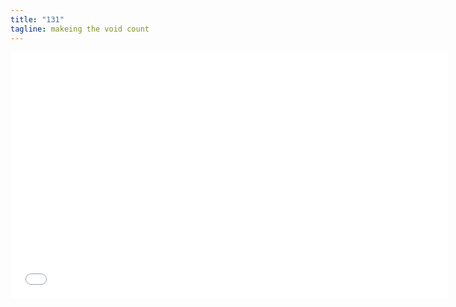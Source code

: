 ```yaml
---
title: "131"
tagline: makeing the void count
---
```


<figure class=video>
</figure>

<iframe width="700" height="394"
  src="//www.youtube-nocookie.com/embed/yRcHPNuCJTo?version=3&loop=1&playlist=5c6cfm__JV4&rel=0&autohide=1&autoplay=1&controls=0&modestbranding=1&showinfo=0&theme=light"
  frameborder="0" allowfullscreen="allowfullscreen">
</iframe>
